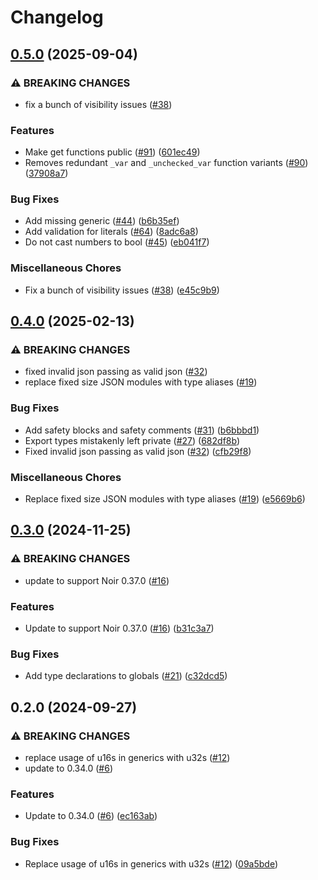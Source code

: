 # Changelog

## [0.5.0](https://github.com/noir-lang/noir_json_parser/compare/v0.4.0...v0.5.0) (2025-09-04)


### ⚠ BREAKING CHANGES

* fix a bunch of visibility issues ([#38](https://github.com/noir-lang/noir_json_parser/issues/38))

### Features

* Make get functions public ([#91](https://github.com/noir-lang/noir_json_parser/issues/91)) ([601ec49](https://github.com/noir-lang/noir_json_parser/commit/601ec4999c5f3c7a7d175edacdcf37233d36a8a8))
* Removes redundant `_var` and `_unchecked_var` function variants ([#90](https://github.com/noir-lang/noir_json_parser/issues/90)) ([37908a7](https://github.com/noir-lang/noir_json_parser/commit/37908a71789464caff9b6a4333ef8232fd93f830))


### Bug Fixes

* Add missing generic ([#44](https://github.com/noir-lang/noir_json_parser/issues/44)) ([b6b35ef](https://github.com/noir-lang/noir_json_parser/commit/b6b35efa1e26dcb071acd0b9bd33f1c8247b9bf1))
* Add validation for literals ([#64](https://github.com/noir-lang/noir_json_parser/issues/64)) ([8adc6a8](https://github.com/noir-lang/noir_json_parser/commit/8adc6a84e51e59fb1c224ac3206604186f869083))
* Do not cast numbers to bool ([#45](https://github.com/noir-lang/noir_json_parser/issues/45)) ([eb041f7](https://github.com/noir-lang/noir_json_parser/commit/eb041f7f72c2370a0063c8b2e1ed0ee64b5b21ff))


### Miscellaneous Chores

* Fix a bunch of visibility issues ([#38](https://github.com/noir-lang/noir_json_parser/issues/38)) ([e45c9b9](https://github.com/noir-lang/noir_json_parser/commit/e45c9b9ba2419ac5310408939baed36def342db1))

## [0.4.0](https://github.com/noir-lang/noir_json_parser/compare/v0.3.0...v0.4.0) (2025-02-13)


### ⚠ BREAKING CHANGES

* fixed invalid json passing as valid json ([#32](https://github.com/noir-lang/noir_json_parser/issues/32))
* replace fixed size JSON modules with type aliases ([#19](https://github.com/noir-lang/noir_json_parser/issues/19))

### Bug Fixes

* Add safety blocks and safety comments ([#31](https://github.com/noir-lang/noir_json_parser/issues/31)) ([b6bbbd1](https://github.com/noir-lang/noir_json_parser/commit/b6bbbd1ec549c67842790d3396059265b324efdb))
* Export types mistakenly left private ([#27](https://github.com/noir-lang/noir_json_parser/issues/27)) ([682df8b](https://github.com/noir-lang/noir_json_parser/commit/682df8b6b734a7058c57d8ac58766b3ca7592df2))
* Fixed invalid json passing as valid json ([#32](https://github.com/noir-lang/noir_json_parser/issues/32)) ([cfb29f8](https://github.com/noir-lang/noir_json_parser/commit/cfb29f854d12ca351ed0143f68440695975efc59))


### Miscellaneous Chores

* Replace fixed size JSON modules with type aliases ([#19](https://github.com/noir-lang/noir_json_parser/issues/19)) ([e5669b6](https://github.com/noir-lang/noir_json_parser/commit/e5669b6ed89a4b047bb7dcaf33c6f4b99c7e42f2))

## [0.3.0](https://github.com/noir-lang/noir_json_parser/compare/v0.2.0...v0.3.0) (2024-11-25)


### ⚠ BREAKING CHANGES

* update to support Noir 0.37.0 ([#16](https://github.com/noir-lang/noir_json_parser/issues/16))

### Features

* Update to support Noir 0.37.0 ([#16](https://github.com/noir-lang/noir_json_parser/issues/16)) ([b31c3a7](https://github.com/noir-lang/noir_json_parser/commit/b31c3a7ad950634031ae692941e23a2f6f0b035e))


### Bug Fixes

* Add type declarations to globals ([#21](https://github.com/noir-lang/noir_json_parser/issues/21)) ([c32dcd5](https://github.com/noir-lang/noir_json_parser/commit/c32dcd5bc6c924b613500122bb84ca8cc94c6cb9))

## 0.2.0 (2024-09-27)


### ⚠ BREAKING CHANGES

* replace usage of u16s in generics with u32s ([#12](https://github.com/noir-lang/noir_json_parser/issues/12))
* update to 0.34.0 ([#6](https://github.com/noir-lang/noir_json_parser/issues/6))

### Features

* Update to 0.34.0 ([#6](https://github.com/noir-lang/noir_json_parser/issues/6)) ([ec163ab](https://github.com/noir-lang/noir_json_parser/commit/ec163ab7d1564db54a2db1f64ee479cc14dbdd68))


### Bug Fixes

* Replace usage of u16s in generics with u32s ([#12](https://github.com/noir-lang/noir_json_parser/issues/12)) ([09a5bde](https://github.com/noir-lang/noir_json_parser/commit/09a5bde90e7c5f1eb221a0da986b7e88113c187d))
